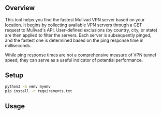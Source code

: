 ## Overview
This tool helps you find the fastest Mullvad VPN server based on your location. It begins by collecting available VPN servers through a GET request to Mullvad's API. User-defined exclusions (by country, city, or state) are then applied to filter the servers. Each server is subsequently pinged, and the fastest one is determined based on the ping response time in milliseconds.

While ping response times are not a comprehensive measure of VPN tunnel speed, they can serve as a useful indicator of potential performance.

## Setup
```bash
python3 -m venv myenv
pip install -r requirements.txt
```

## Usage
```bash

```